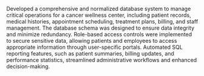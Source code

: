 Developed a comprehensive and normalized database system to manage critical operations for a cancer wellness center, including patient records, medical histories, appointment scheduling, treatment plans, billing, and staff management. The database schema was designed to ensure data integrity and minimize redundancy. Role-based access controls were implemented to secure sensitive data, allowing patients and employees to access appropriate information through user-specific portals. Automated SQL reporting features, such as patient summaries, billing updates, and performance statistics, streamlined administrative workflows and enhanced decision-making.
